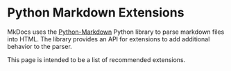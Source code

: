 # Python Markdown Extensions

MkDocs uses the [Python-Markdown](https://python-markdown.github.io/) Python library to parse markdown files into HTML. The library provides an API for extensions to add additional behavior to the parser.

This page is intended to be a list of recommended extensions.
